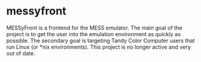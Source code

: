 messyfront
==========

MESSyFront is a frontend for the MESS emulator. The main goal of the project is to get the user into the emulation environment as quickly as possible. The secondary goal is targeting Tandy Color Computer users that run Linux (or *nix environments).  This project is no longer active and very out of date.